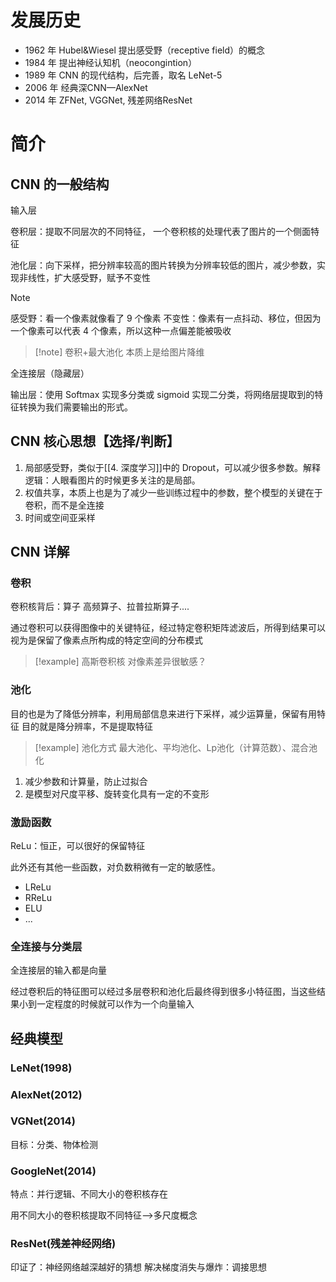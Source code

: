 # 发展历史
- 1962 年 Hubel&Wiesel 提出感受野（receptive field）的概念
- 1984 年 提出神经认知机（neocongintion）
- 1989 年 CNN 的现代结构，后完善，取名 LeNet-5
- 2006 年 经典深CNN—AlexNet
- 2014 年 ZFNet, VGGNet, 残差网络ResNet

# 简介

## CNN 的一般结构
输入层

卷积层：提取不同层次的不同特征，
一个卷积核的处理代表了图片的一个侧面特征

池化层：向下采样，把分辨率较高的图片转换为分辨率较低的图片，减少参数，实现非线性，扩大感受野，赋予不变性

>[!note]
>感受野：看一个像素就像看了 9 个像素
>不变性：像素有一点抖动、移位，但因为一个像素可以代表 4 个像素，所以这种一点偏差能被吸收

>[!note] 卷积+最大池化
>本质上是给图片降维

全连接层（隐藏层）

输出层：使用 Softmax 实现多分类或 sigmoid 实现二分类，将网络层提取到的特征转换为我们需要输出的形式。
## CNN 核心思想【选择/判断】

1. 局部感受野，类似于[[4. 深度学习]]中的 Dropout，可以减少很多参数。解释逻辑：人眼看图片的时候更多关注的是局部。
2. 权值共享，本质上也是为了减少一些训练过程中的参数，整个模型的关键在于卷积，而不是全连接
3. 时间或空间亚采样

## CNN 详解 

### 卷积

卷积核背后：算子
高频算子、拉普拉斯算子....

通过卷积可以获得图像中的关键特征，经过特定卷积矩阵滤波后，所得到结果可以视为是保留了像素点所构成的特定空间的分布模式

>[!example] 高斯卷积核
>对像素差异很敏感？

### 池化
目的也是为了降低分辨率，利用局部信息来进行下采样，减少运算量，保留有用特征
目的就是降分辨率，不是提取特征

>[!example] 池化方式
>最大池化、平均池化、Lp池化（计算范数）、混合池化

1. 减少参数和计算量，防止过拟合
2. 是模型对尺度平移、旋转变化具有一定的不变形

### 激励函数

ReLu：恒正，可以很好的保留特征

此外还有其他一些函数，对负数稍微有一定的敏感性。
- LReLu
- RReLu
- ELU
- ...

### 全连接与分类层

全连接层的输入都是向量

经过卷积后的特征图可以经过多层卷积和池化后最终得到很多小特征图，当这些结果小到一定程度的时候就可以作为一个向量输入





## 经典模型

### LeNet(1998)

### AlexNet(2012)

### VGNet(2014)
目标：分类、物体检测
### GoogleNet(2014)
特点：并行逻辑、不同大小的卷积核存在

用不同大小的卷积核提取不同特征-->多尺度概念

### ResNet(残差神经网络)
印证了：神经网络越深越好的猜想
解决梯度消失与爆炸：调接思想

